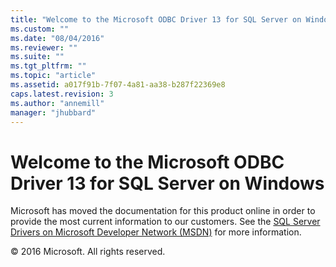 ```yaml
---
title: "Welcome to the Microsoft ODBC Driver 13 for SQL Server on Windows | Microsoft Docs"
ms.custom: ""
ms.date: "08/04/2016"
ms.reviewer: ""
ms.suite: ""
ms.tgt_pltfrm: ""
ms.topic: "article"
ms.assetid: a017f91b-7f07-4a81-aa38-b287f22369e8
caps.latest.revision: 3
ms.author: "annemill"
manager: "jhubbard"
---
```

# Welcome to the Microsoft ODBC Driver 13 for SQL Server on Windows
Microsoft has moved the documentation for this product online in order to provide the most current information to our customers. See the [SQL Server Drivers on Microsoft Developer Network (MSDN)](https://msdn.microsoft.com/library/mt654049.aspx) for more information.  
  
© 2016 Microsoft. All rights reserved. 